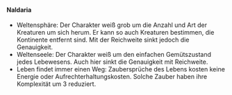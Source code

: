#### Naldaria

* Weltensphäre: Der Charakter weiß grob um die Anzahl und Art der Kreaturen um sich herum. Er kann so auch Kreaturen
bestimmen, die Kontinente entfernt sind. Mit der Reichweite sinkt jedoch die Genauigkeit.
* Weltenseele: Der Charakter weiß um den einfachen Gemütszustand jedes Lebewesens. Auch hier sinkt die Genauigkeit mit
Reichweite.
* Leben findet immer einen Weg: Zaubersprüche des Lebens kosten keine Energie oder Aufrechterhaltungskosten. Solche
Zauber haben ihre Komplexität um 3 reduziert.
